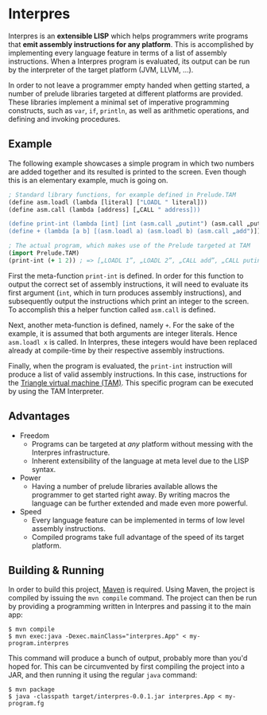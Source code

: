 # Interpres
Interpres is an **extensible LISP** which helps programmers write programs that **emit assembly
instructions for any platform**. This is accomplished by implementing every language feature in terms of a list
of assembly instructions. When a Interpres program is evaluated, its output can be run by the
interpreter of the target platform (JVM, LLVM, ...).

In order to not leave a programmer empty handed when getting started, a number of prelude
libraries targeted at different platforms are provided. These libraries implement a minimal set
of imperative programming constructs, such as `var`, `if`, `println`, as well as arithmetic
operations, and defining and invoking procedures.

## Example
The following example showcases a simple program in which two numbers are added together and
its resulted is printed to the screen. Even though this is an elementary example, much is
going on.

```clojure
; Standard library functions, for example defined in Prelude.TAM
(define asm.loadl (lambda [literal] ["LOADL " literal]))
(define asm.call (lambda [address] [„CALL " address]))

(define print-int (lambda [int] [int (asm.call „putint") (asm.call „puteol")]))
(define + (lambda [a b] [(asm.loadl a) (asm.loadl b) (asm.call „add")])) ; 

; The actual program, which makes use of the Prelude targeted at TAM
(import Prelude.TAM)
(print-int (+ 1 2)) ; => [„LOADL 1”, „LOADL 2”, „CALL add”, „CALL putint”, „CALL puteol”]
```

First the meta-function `print-int` is defined. In order for this function to output the correct
set of assembly instructions, it will need to evaluate its first argument (`int`, which in turn
produces assembly instructions), and subsequently output the instructions which print an integer to
the screen. To accomplish this a helper function called `asm.call` is defined.

Next, another meta-function is defined, namely `+`. For the sake of the example, it is assumed
that both arguments are integer literals. Hence `asm.loadl x` is called. In Interpres, these
integers would have been replaced already at compile-time by their respective assembly instructions.

Finally, when the program is evaluated, the `print-int` instruction will produce a list of valid
assembly instructions. In this case, instructions for the
[Triangle virtual machine (TAM)](http://www.dcs.gla.ac.uk/~daw/books/PLPJ/software.html).
This specific program can be executed by using the TAM Interpreter.

## Advantages

- Freedom
  - Programs can be targeted at *any* platform without messing with the Interpres infrastructure.
  - Inherent extensibility of the language at meta level due to the LISP syntax.
- Power
  - Having a number of prelude libraries available allows the programmer to get started right away.
    By writing macros the language can be further extended and made even more powerful.
- Speed
  - Every language feature can be implemented in terms of low level assembly instructions.
  - Compiled programs take full advantage of the speed of its target platform.

## Building & Running
In order to build this project, [Maven](http://maven.apache.org) is required. Using Maven, the
project is compiled by issuing the `mvn compile` command. The project can then be run by
providing a programming written in Interpres and passing it to the main app:

    $ mvn compile
    $ mvn exec:java -Dexec.mainClass="interpres.App" < my-program.interpres

This command will produce a bunch of output, probably more than you'd hoped for. This can be
circumvented by first compiling the project into a JAR, and then running it using the regular `java`
command:

    $ mvn package
    $ java -classpath target/interpres-0.0.1.jar interpres.App < my-program.fg

